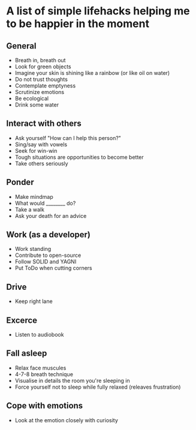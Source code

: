 # A list of simple lifehacks helping me to be happier in the moment

## General
* Breath in, breath out
* Look for green objects
* Imagine your skin is shining like a rainbow (or like oil on water)
* Do not trust thoughts
* Contemplate emptyness
* Scrutinize emotions
* Be ecological
* Drink some water

## Interact with others
* Ask yourself "How can I help this person?"
* Sing/say with vowels
* Seek for win-win
* Tough situations are opportunities to become better
* Take others seriously

## Ponder
* Make mindmap
* What would ________ do?
* Take a walk
* Ask your death for an advice

## Work (as a developer)
* Work standing
* Contribute to open-source
* Follow SOLID and YAGNI
* Put ToDo when cutting corners

## Drive
* Keep right lane

## Excerce
* Listen to audiobook

## Fall asleep
* Relax face muscules
* 4-7-8 breath technique
* Visualise in details the room you're sleeping in
* Force yourself not to sleep while fully relaxed (releaves frustration)

## Cope with emotions
* Look at the emotion closely with curiosity
